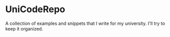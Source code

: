 # UniCodeRepo
A collection of examples and snippets that I write for my university. I'll try to keep it organized.
